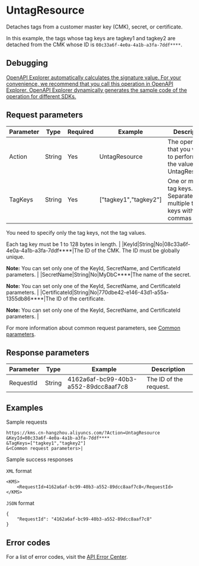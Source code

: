 # UntagResource

Detaches tags from a customer master key \(CMK\), secret, or certificate.

In this example, the tags whose tag keys are tagkey1 and tagkey2 are detached from the CMK whose ID is `08c33a6f-4e0a-4a1b-a3fa-7ddf****`.

## Debugging

[OpenAPI Explorer automatically calculates the signature value. For your convenience, we recommend that you call this operation in OpenAPI Explorer. OpenAPI Explorer dynamically generates the sample code of the operation for different SDKs.](https://api.aliyun.com/#product=Kms&api=UntagResource&type=RPC&version=2016-01-20)

## Request parameters

|Parameter|Type|Required|Example|Description|
|---------|----|--------|-------|-----------|
|Action|String|Yes|UntagResource|The operation that you want to perform. Set the value to UntagResource. |
|TagKeys|String|Yes|\["tagkey1","tagkey2"\]|One or more tag keys. Separate multiple tag keys with commas \(,\).

 You need to specify only the tag keys, not the tag values.

 Each tag key must be 1 to 128 bytes in length. |
|KeyId|String|No|08c33a6f-4e0a-4a1b-a3fa-7ddf\*\*\*\*|The ID of the CMK. The ID must be globally unique.

 **Note:** You can set only one of the KeyId, SecretName, and CertificateId parameters. |
|SecretName|String|No|MyDbC\*\*\*\*|The name of the secret.

 **Note:** You can set only one of the KeyId, SecretName, and CertificateId parameters. |
|CertificateId|String|No|770dbe42-e146-43d1-a55a-1355db86\*\*\*\*|The ID of the certificate.

 **Note:** You can set only one of the KeyId, SecretName, and CertificateId parameters. |

For more information about common request parameters, see [Common parameters](~~69007~~).

## Response parameters

|Parameter|Type|Example|Description|
|---------|----|-------|-----------|
|RequestId|String|4162a6af-bc99-40b3-a552-89dcc8aaf7c8|The ID of the request. |

## Examples

Sample requests

```
https://kms.cn-hangzhou.aliyuncs.com/?Action=UntagResource
&KeyId=08c33a6f-4e0a-4a1b-a3fa-7ddf****
&TagKeys=["tagkey1","tagkey2"]
&<Common request parameters>|
```

Sample success responses

`XML` format

```
<KMS>
    <RequestId>4162a6af-bc99-40b3-a552-89dcc8aaf7c8</RequestId>
</KMS>
```

`JSON` format

```
{
    "RequestId": "4162a6af-bc99-40b3-a552-89dcc8aaf7c8"
}
```

## Error codes

For a list of error codes, visit the [API Error Center](https://error-center.alibabacloud.com/status/product/Kms).

